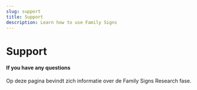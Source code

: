 ```yaml
---
slug: support
title: Support
description: Learn how to use Family Signs
---
```


# Support
#### If you have any questions
Op deze pagina bevindt zich informatie over de Family Signs Research fase.